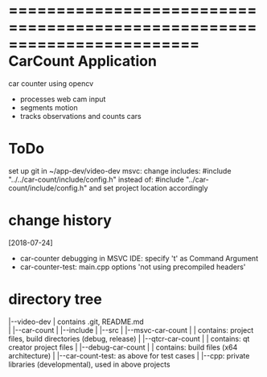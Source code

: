 ========================================================================
    CarCount Application
========================================================================


car counter using opencv
- processes web cam input
- segments motion
- tracks observations and counts cars

# ToDo
set up git in ~/app-dev/video-dev
msvc: change includes: #include "../../car-count/include/config.h"
instead of: #include "../car-count/include/config.h"
and set project location accordingly

# change history
[2018-07-24]
- car-counter debugging in MSVC IDE: specify 't' as Command Argument
- car-counter-test: main.cpp options 'not using precompiled headers'


# directory tree
|--video-dev
    |	contains .git, README.md  
    |
    |--car-count
    |	|--include
    |	|--src
    |	|--msvc-car-count
    |	|    contains: project files, build directories (debug, release)
    |	|--qtcr-car-count
    |	|    contains: qt creator project files
    |	|--debug-car-count
    |	|    contains: build files (x64 architecture)
    |
    |--car-count-test: as above for test cases
    |
    |--cpp:
	  private libraries (developmental), used in above projects
